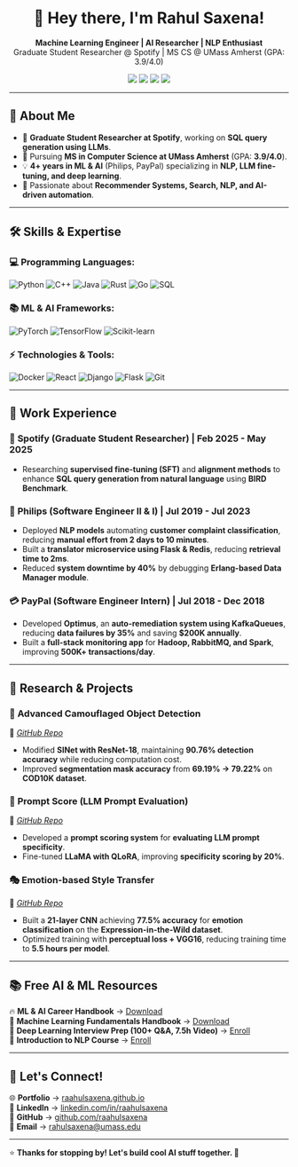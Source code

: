 <h1 align="center">👋 Hey there, I'm Rahul Saxena!</h1>

<p align="center">
  <strong>Machine Learning Engineer | AI Researcher | NLP Enthusiast</strong>  
  <br>Graduate Student Researcher @ Spotify | MS CS @ UMass Amherst (GPA: 3.9/4.0)<br>
</p>

<p align="center">
  <a href="https://raahulsaxena.github.io"><img src="https://img.shields.io/badge/Portfolio-%234285F4.svg?&style=for-the-badge&logo=google-chrome&logoColor=white" /></a>
  <a href="https://www.linkedin.com/in/raahulsaxena"><img src="https://img.shields.io/badge/LinkedIn-%230077B5.svg?&style=for-the-badge&logo=linkedin&logoColor=white" /></a>
  <a href="https://github.com/raahulsaxena"><img src="https://img.shields.io/badge/GitHub-%2312100E.svg?&style=for-the-badge&logo=github&logoColor=white" /></a>
  <a href="mailto:rahulsaxena@umass.edu"><img src="https://img.shields.io/badge/Email-D14836?&style=for-the-badge&logo=gmail&logoColor=white" /></a>
</p>

---

## 🚀 About Me
- 🔬 **Graduate Student Researcher at Spotify**, working on **SQL query generation using LLMs**.
- 📖 Pursuing **MS in Computer Science at UMass Amherst** (GPA: **3.9/4.0**).
- 💡 **4+ years in ML & AI** (Philips, PayPal) specializing in **NLP, LLM fine-tuning, and deep learning**.
- 🎯 Passionate about **Recommender Systems, Search, NLP, and AI-driven automation**.

---

## 🛠️ Skills & Expertise

### 💻 Programming Languages:
![Python](https://img.shields.io/badge/Python-3776AB?style=flat&logo=python&logoColor=white)
![C++](https://img.shields.io/badge/C++-00599C?style=flat&logo=cplusplus&logoColor=white)
![Java](https://img.shields.io/badge/Java-007396?style=flat&logo=java&logoColor=white)
![Rust](https://img.shields.io/badge/Rust-000000?style=flat&logo=rust&logoColor=white)
![Go](https://img.shields.io/badge/Go-00ADD8?style=flat&logo=go&logoColor=white)
![SQL](https://img.shields.io/badge/SQL-003B57?style=flat&logo=postgresql&logoColor=white)

### 📚 ML & AI Frameworks:
![PyTorch](https://img.shields.io/badge/PyTorch-EE4C2C?style=flat&logo=pytorch&logoColor=white)
![TensorFlow](https://img.shields.io/badge/TensorFlow-FF6F00?style=flat&logo=tensorflow&logoColor=white)
![Scikit-learn](https://img.shields.io/badge/Scikit--learn-F7931E?style=flat&logo=scikitlearn&logoColor=white)

### ⚡ Technologies & Tools:
![Docker](https://img.shields.io/badge/Docker-2496ED?style=flat&logo=docker&logoColor=white)
![React](https://img.shields.io/badge/React-61DAFB?style=flat&logo=react&logoColor=white)
![Django](https://img.shields.io/badge/Django-092E20?style=flat&logo=django&logoColor=white)
![Flask](https://img.shields.io/badge/Flask-000000?style=flat&logo=flask&logoColor=white)
![Git](https://img.shields.io/badge/Git-F05032?style=flat&logo=git&logoColor=white)

---

## 💼 Work Experience

### 🎵 **Spotify (Graduate Student Researcher) | Feb 2025 - May 2025**
- Researching **supervised fine-tuning (SFT)** and **alignment methods** to enhance **SQL query generation from natural language** using **BIRD Benchmark**.

### 🏥 **Philips (Software Engineer II & I) | Jul 2019 - Jul 2023**
- Deployed **NLP models** automating **customer complaint classification**, reducing **manual effort from 2 days to 10 minutes**.
- Built a **translator microservice using Flask & Redis**, reducing **retrieval time to 2ms**.
- Reduced **system downtime by 40%** by debugging **Erlang-based Data Manager module**.

### 💳 **PayPal (Software Engineer Intern) | Jul 2018 - Dec 2018**
- Developed **Optimus**, an **auto-remediation system using KafkaQueues**, reducing **data failures by 35%** and saving **$200K annually**.
- Built a **full-stack monitoring app** for **Hadoop, RabbitMQ, and Spark**, improving **500K+ transactions/day**.

---

## 🔬 Research & Projects

### 🦾 **Advanced Camouflaged Object Detection**  
📌 *[GitHub Repo](https://github.com/raahulsaxena/advanced-camouflage-detection)*  
- Modified **SINet with ResNet-18**, maintaining **90.76% detection accuracy** while reducing computation cost.
- Improved **segmentation mask accuracy** from **69.19% → 79.22%** on **COD10K dataset**.

### 🎯 **Prompt Score (LLM Prompt Evaluation)**  
📌 *[GitHub Repo](https://github.com/raahulsaxena/prompt_score)*  
- Developed a **prompt scoring system** for **evaluating LLM prompt specificity**.
- Fine-tuned **LLaMA with QLoRA**, improving **specificity scoring by 20%**.

### 🎭 **Emotion-based Style Transfer**  
📌 *[GitHub Repo](https://github.com/raahulsaxena/emotion-based-style-transfer)*  
- Built a **21-layer CNN** achieving **77.5% accuracy** for **emotion classification** on the **Expression-in-the-Wild dataset**.
- Optimized training with **perceptual loss + VGG16**, reducing training time to **5.5 hours per model**.

---

## 📚 Free AI & ML Resources  

🔥 **ML & AI Career Handbook** → [Download](https://downloads.tatevaslanyan.com/six-figure-data-science-ebook)  
📖 **Machine Learning Fundamentals Handbook** → [Download](https://join.lunartech.ai/machine-learning-fundamentals--3f64f)  
🎥 **Deep Learning Interview Prep (100+ Q&A, 7.5h Video)** → [Enroll](https://courses.lunartech.ai/courses/deep-learning-interview-preparation-course-100-q-a-s)  
🤖 **Introduction to NLP Course** → [Enroll](https://courses.lunartech.ai/courses/introduction-to-nlp)  

---

## 📢 Let's Connect!
🌐 **Portfolio** → [raahulsaxena.github.io](https://raahulsaxena.github.io)  
💼 **LinkedIn** → [linkedin.com/in/raahulsaxena](https://www.linkedin.com/in/raahulsaxena)  
🐙 **GitHub** → [github.com/raahulsaxena](https://github.com/raahulsaxena)  
📧 **Email** → [rahulsaxena@umass.edu](mailto:rahulsaxena@umass.edu)  

---

⭐ **Thanks for stopping by! Let's build cool AI stuff together. 🚀**
